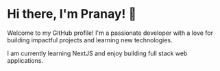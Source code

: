 # Hi there, I'm Pranay! 👋

Welcome to my GitHub profile! I'm a passionate developer with a love for building impactful projects and learning new technologies.

I am currently learning NextJS and enjoy building full stack web applications.
